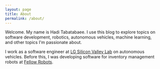 ```yaml
---
layout: page
title: About
permalink: /about/
---
```


Welcome. My name is Hadi Tabatabaee. I use this blog to explore topics on software development, robotics, autonomous vehicles, machine learning, and other topics I'm passionate about.

I work as a software engineer at [LG Silicon Valley Lab](http://lgsvl.com) on autonomous vehicles. Before this, I was developing software for inventory management robots at [Fellow Robots](https://www.fellowrobots.com).